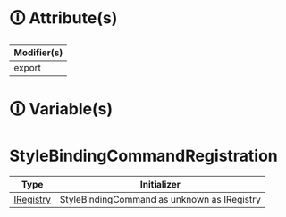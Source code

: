 # &#128712; Attribute(s)

| Modifier(s)                            |
|----------------------------------------|
| export |

# &#128712; Variable(s)

# StyleBindingCommandRegistration

| Type                        | Initializer                       |
|-----------------------------|-----------------------------------|
| [IRegistry](https://hamedfathi.gitbook.io/aurelia-2-doc-api/kernel/interface/di/iregistry) | StyleBindingCommand as unknown as IRegistry |